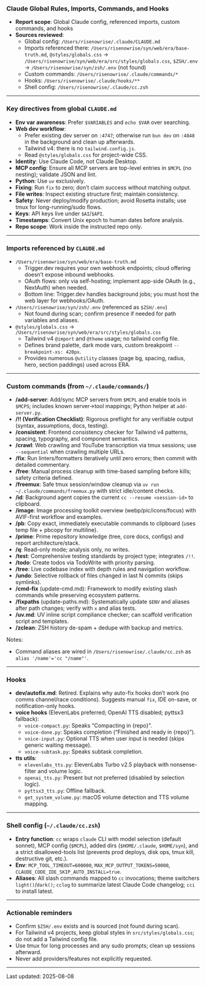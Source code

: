 ### Claude Global Rules, Imports, Commands, and Hooks

- **Report scope**: Global Claude config, referenced imports, custom commands, and hooks
- **Sources reviewed**:
  - Global config: `/Users/risenowrise/.claude/CLAUDE.md`
  - Imports referenced there: `/Users/risenowrise/syn/web/era/base-truth.md`, `@styles/globals.css` → `/Users/risenowrise/syn/web/era/src/styles/globals.css`, `$ZSH/.env` → `/Users/risenowrise/syn/zsh/.env` (not found)
  - Custom commands: `/Users/risenowrise/.claude/commands/*`
  - Hooks: `/Users/risenowrise/.claude/hooks/**`
  - Shell config: `/Users/risenowrise/.claude/cc.zsh`

---

### Key directives from global `CLAUDE.md`
- **Env var awareness**: Prefer `$VARIABLES` and `echo $VAR` over searching.
- **Web dev workflow**:
  - Prefer existing dev server on `:4747`; otherwise run `bun dev` on `:4848` in the background and clean up afterwards.
  - Tailwind v4: there is no `tailwind.config.js`.
  - Read `@styles/globals.css` for project-wide CSS.
- **Identity**: Use Claude Code, not Claude Desktop.
- **MCP config**: Ensure all MCP servers are top-level entries in `$MCPL` (no nesting); validate JSON and lint.
- **Python**: Use `uv` exclusively.
- **Fixing**: Run `fix` to zero; don’t claim success without matching output.
- **File writes**: Inspect existing structure first; maintain consistency.
- **Safety**: Never deploy/modify production; avoid Rosetta installs; use tmux for long-running/sudo flows.
- **Keys**: API keys live under `$AI`/`$API`.
- **Timestamps**: Convert Unix epoch to human dates before analysis.
- **Repo scope**: Work inside the instructed repo only.

---

### Imports referenced by `CLAUDE.md`
- `/Users/risenowrise/syn/web/era/base-truth.md`
  - Trigger.dev requires your own webhook endpoints; cloud offering doesn’t expose inbound webhooks.
  - OAuth flows: only via self-hosting; implement app-side OAuth (e.g., NextAuth) when needed.
  - Bottom line: Trigger.dev handles background jobs; you must host the web layer for webhooks/OAuth.
- `/Users/risenowrise/syn/zsh/.env` (referenced as `$ZSH/.env`)
  - Not found during scan; confirm presence if needed for path variables and aliases.
- `@styles/globals.css` → `/Users/risenowrise/syn/web/era/src/styles/globals.css`
  - Tailwind v4 `@import` and `@theme` usage; no tailwind config file.
  - Defines brand palette, dark mode vars, custom breakpoint `--breakpoint-xs: 420px`.
  - Provides numerous `@utility` classes (page bg, spacing, radius, hero, section paddings) used across ERA.

---

### Custom commands (from `~/.claude/commands/`)
- **/add-server**: Add/sync MCP servers from `$MCPL` and enable tools in `$MCPS`; includes known server→tool mappings; Python helper at `add-server.py`.
- **/!! (Verification Checklist)**: Rigorous preflight for any verifiable output (syntax, assumptions, docs, testing).
- **/consistent**: Frontend consistency checker for Tailwind v4 patterns, spacing, typography, and component semantics.
- **/crawl**: Web crawling and YouTube transcription via tmux sessions; use `--sequential` when crawling multiple URLs.
- **/fix**: Run linters/formatters iteratively until zero errors; then commit with detailed commentary.
- **/free**: Manual process cleanup with time-based sampling before kills; safety criteria defined.
- **/freemux**: Safe tmux session/window cleanup via `uv run ~/.claude/commands/freemux.py` with strict idle/content checks.
- **/id**: Background agent copies the current `cc --resume <session-id>` to clipboard.
- **/image**: Image processing toolkit overview (webp/pic/icons/focus) with AVIF-first workflow and examples.
- **/pb**: Copy exact, immediately executable commands to clipboard (uses temp file + pbcopy for multiline).
- **/prime**: Prime repository knowledge (tree, core docs, configs) and report architecture/stack.
- **/q**: Read-only mode; analysis only, no writes.
- **/test**: Comprehensive testing standards by project type; integrates `/!!`.
- **/todo**: Create todos via TodoWrite with priority parsing.
- **/tree**: Live codebase index with depth rules and navigation workflow.
- **/undo**: Selective rollback of files changed in last N commits (skips symlinks).
- **/cmd-fix** (update-cmd.md): Framework to modify existing slash commands while preserving ecosystem patterns.
- **/fixpaths** (update-paths.md): Systematically update `$ENV` and aliases after path changes; verify with `x` and alias tests.
- **/uv.md**: UV inline script compliance checker; can scaffold verification script and templates.
- **/zclean**: ZSH history de-spam + dedupe with backup and metrics.

Notes:
- Command aliases are wired in `/Users/risenowrise/.claude/cc.zsh` as `alias '/name'='cc "/name"'`.

---

### Hooks
- **dev/autofix.md**: Retired. Explains why auto-fix hooks don’t work (no comms channel/race conditions). Suggests manual `fix`, IDE on-save, or notification-only hooks.
- **voice hooks** (ElevenLabs preferred; OpenAI TTS disabled; pyttsx3 fallback):
  - `voice-compact.py`: Speaks “Compacting in {repo}”.
  - `voice-done.py`: Speaks completion (“Finished and ready in {repo}”).
  - `voice-input.py`: Optional TTS when user input is needed (skips generic waiting message).
  - `voice-subtask.py`: Speaks subtask completion.
- **tts utils**:
  - `elevenlabs_tts.py`: ElevenLabs Turbo v2.5 playback with nonsense-filter and volume logic.
  - `openai_tts.py`: Present but not preferred (disabled by selection logic).
  - `pyttsx3_tts.py`: Offline fallback.
  - `get_system_volume.py`: macOS volume detection and TTS volume mapping.

---

### Shell config (`~/.claude/cc.zsh`)
- **Entry function**: `cc` wraps `claude` CLI with model selection (default sonnet), MCP config (`$MCPL`), added dirs (`$HOME/.claude`, `$HOME/syn`), and a strict disallowed-tools list (prevents prod deploys, disk ops, tmux kill, destructive git, etc.).
- **Env**: `MCP_TOOL_TIMEOUT=600000`, `MAX_MCP_OUTPUT_TOKENS=50000`, `CLAUDE_CODE_IDE_SKIP_AUTO_INSTALL=true`.
- **Aliases**: All slash commands mapped to `cc` invocations; theme switchers `light()`/`dark()`; `cclog` to summarize latest Claude Code changelog; `cci` to install latest.

---

### Actionable reminders
- Confirm `$ZSH/.env` exists and is sourced (not found during scan).
- For Tailwind v4 projects, keep global styles in `src/styles/globals.css`; do not add a Tailwind config file.
- Use tmux for long processes and any sudo prompts; clean up sessions afterward.
- Never add providers/features not explicitly requested.

---

Last updated: 2025-08-08
